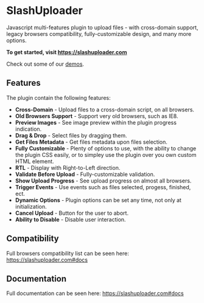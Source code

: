 # SlashUploader

Javascript multi-features plugin to upload files - with cross-domain support, legacy browsers compatibility, fully-customizable design, and many more options.

**To get started, visit https://slashuploader.com**

Check out some of our [demos](https://slashuploader.com#demos).


## Features

The plugin contain the following features:
  * **Cross-Domain** - Upload files to a cross-domain script, on all browsers.
  * **Old Browsers Support** - Support very old browsers, such as IE8.
  * **Preview Images** - See image preview within the plugin progress indication.
  * **Drag & Drop** - Select files by dragging them.
  * **Get Files Metadata** - Get files metadata upon files selection.
  * **Fully Customizable** - Plenty of options to use, with the ability to change the plugin CSS easily, or to simpley use the plugin over you own custom HTML element.
  * **RTL** - Display with Right-to-Left direction.
  * **Validate Before Upload** - Fully-customizable validation.
  * **Show Upload Progress** - See upload progress on almost all browsers.
  * **Trigger Events** - Use events such as files selected, progess, finished, ect.
  * **Dynamic Options** - Plugin options can be set any time, not only at initialization.
  * **Cancel Upload** - Button for the user to abort.
  * **Ability to Disable** - Disable user interaction.
  
## Compatibility

Full browsers compatibility list can be seen here: https://slashuploader.com#docs
  
## Documentation

Full documentation can be seen here: https://slashuploader.com#docs
